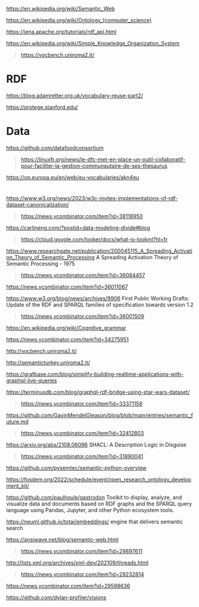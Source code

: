 https://en.wikipedia.org/wiki/Semantic_Web

https://en.wikipedia.org/wiki/Ontology_(computer_science)

https://jena.apache.org/tutorials/rdf_api.html

https://en.wikipedia.org/wiki/Simple_Knowledge_Organization_System
> https://vocbench.uniroma2.it/

# RDF
https://blog.adamretter.org.uk/vocabulary-reuse-part2/

https://protege.stanford.edu/

# Data
https://github.com/datafoodconsortium
> https://linuxfr.org/news/le-dfc-met-en-place-un-outil-collaboratif-pour-faciliter-la-gestion-communautaire-de-ses-thesaurus

https://op.europa.eu/en/web/eu-vocabularies/akn4eu

#
https://www.w3.org/news/2023/w3c-invites-implementations-of-rdf-dataset-canonicalization/
> https://news.ycombinator.com/item?id=38118950

https://carlineng.com/?postid=data-modeling-divide#blog
> https://cloud.google.com/looker/docs/what-is-lookml?hl=fr

https://www.researchgate.net/publication/200045115_A_Spreading_Activation_Theory_of_Semantic_Processing A Spreading Activation Theory of Semantic Processing - 1975
> https://news.ycombinator.com/item?id=36084457

https://news.ycombinator.com/item?id=36011067

https://www.w3.org/blog/news/archives/9906 First Public Working Drafts: Update of the RDF and SPARQL families of specification towards version 1.2
> https://news.ycombinator.com/item?id=36001509

https://en.wikipedia.org/wiki/Cognitive_grammar

https://news.ycombinator.com/item?id=34275951

http://vocbench.uniroma2.it/

http://semanticturkey.uniroma2.it/

https://grafbase.com/blog/simplify-building-realtime-applications-with-graphql-live-queries
> 

https://terminusdb.com/blog/graphql-rdf-bridge-using-star-wars-dataset/
> https://news.ycombinator.com/item?id=33371156

https://github.com/GavinMendelGleason/blog/blob/main/entries/semantic_future.md
> https://news.ycombinator.com/item?id=32412803

https://arxiv.org/abs/2108.06096 SHACL: A Description Logic in Disguise
> https://news.ycombinator.com/item?id=31890041

https://github.com/pysemtec/semantic-python-overview

https://fosdem.org/2022/schedule/event/open_research_ontology_development_kit/

https://github.com/paulhoule/gastrodon Toolkit to display, analyze, and visualize data and documents based on RDF graphs and the SPARQL query language using Pandas, Jupyter, and other Python ecosystem tools.

https://neuml.github.io/txtai/embeddings/  engine that delivers semantic search

https://ansiwave.net/blog/semantic-web.html
> https://news.ycombinator.com/item?id=29897611

http://lists.xml.org/archives/xml-dev/202109/threads.html
> https://news.ycombinator.com/item?id=29232814

https://news.ycombinator.com/item?id=29598636

https://github.com/dylan-profiler/visions